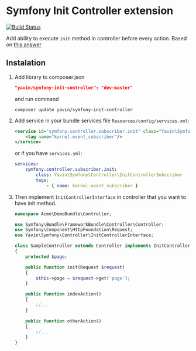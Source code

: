 # Symfony Init Controller extension

[![Build Status](https://travis-ci.org/Yavin/symfony-init-controller.svg)](https://travis-ci.org/Yavin/symfony-init-controller)

Add ability to execute `init` method in controller before every action.
Based on [this answer](http://stackoverflow.com/a/11179521/1051297)

## Instalation
1. Add library to composer.json
   ```json
   "yavin/symfony-init-controller": "dev-master"
   ```
   and run command
   ```
   composer update yavin/symfony-init-controller
   ```

2. Add service in your bundle services file `Resources/config/services.xml`:
   ```xml
   <service id="symfony.controller.subscriber.init" class="Yavin\Symfony\Controller\InitControllerSubscriber">
       <tag name="kernel.event_subscriber"/>
   </service>
   ```

   or if you have `services.yml`:
   ```yml
   services:
       symfony.controller.subscriber.init:
           class: Yavin\Symfony\Controller\InitControllerSubscriber
           tags:
               - { name: kernel.event_subscriber }
   ```

3. Then implement `InitControllerInterface` in controller that you want to have init method.
   ```php
   namespace Acme\DemoBundle\Controller;

   use Symfony\Bundle\FrameworkBundle\Controller\Controller;
   use Symfony\Component\HttpFoundation\Request;
   use Yavin\Symfony\Controller\InitControllerInterface;

   class SampleController extends Controller implements InitControllerInterface
   {
       protected $page;

       public function init(Request $request)
       {
           $this->page = $request->get('page');
       }

       public function indexAction()
       {
           //...
       }

       public function otherAction()
       {
           //...
       }
   }
   ```
